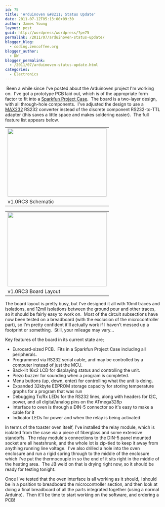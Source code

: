 ```yaml
---
id: 75
title: 'Arduinoven &#8211; Status Update'
date: 2011-07-12T05:13:00+09:30
author: James Young
layout: post
guid: http://wordpress/wordpress/?p=75
permalink: /2011/07/arduinoven-status-update/
blogger_blog:
  - coding.zencoffee.org
blogger_author:
  - DW
blogger_permalink:
  - /2011/07/arduinoven-status-update.html
categories:
  - Electronics
---
```

 Been a while since I've posted about the Arduinoven project I'm working on.  I've got a prototype PCB laid out, which is of the appropriate form factor to fit into a [Sparkfun Project Case](http://www.sparkfun.com/products/8601).  The board is a two-layer design, with all through-hole components.  I've adjusted the design to use a [MAX232](http://www.sparkfun.com/products/316) RS232 converter instead of the discrete component RS232-to-TTL adapter (this saves a little space and makes soldering easier).  The full feature list appears below.

<a name="more"></a>

<table align="center" cellpadding="0" cellspacing="0">
  <tr>
    <td>
      <a href="https://i0.wp.com/1.bp.blogspot.com/-0a1UiUm5oNU/ThvNaneCcPI/AAAAAAAAAJQ/wVuCSz9-rVw/s1600/arduinoven-1.0rc3-sch.png" imageanchor="1"><img border="0" height="220" src="https://i0.wp.com/1.bp.blogspot.com/-0a1UiUm5oNU/ThvNaneCcPI/AAAAAAAAAJQ/wVuCSz9-rVw/s320/arduinoven-1.0rc3-sch.png?resize=320%2C220" width="320"  data-recalc-dims="1" /></a>
    </td>
  </tr>
  
  <tr>
    <td>
      v1.0RC3 Schematic
    </td>
  </tr>
</table>



<table align="center" cellpadding="0" cellspacing="0">
  <tr>
    <td>
      <a href="https://i1.wp.com/3.bp.blogspot.com/-j-PguCOjll0/ThvNZ4nfPHI/AAAAAAAAAJM/xPLZ6Q347ow/s1600/arduinoven-1.0rc3-brd.png" imageanchor="1"><img border="0" height="240" src="https://i1.wp.com/3.bp.blogspot.com/-j-PguCOjll0/ThvNZ4nfPHI/AAAAAAAAAJM/xPLZ6Q347ow/s320/arduinoven-1.0rc3-brd.png?resize=320%2C240" width="320"  data-recalc-dims="1" /></a>
    </td>
  </tr>
  
  <tr>
    <td>
      v1.0RC3 Board Layout
    </td>
  </tr>
</table>

The board layout is pretty busy, but I've designed it all with 10mil traces and isolations, and 12mil isolations between the ground pour and other traces, so it should be fairly easy to work on.  Most of the circuit subsections have now been tested on a breadboard (with the exclusion of the microcontroller part), so I'm pretty confident it'll actually work if I haven't messed up a footprint or something.  Still, your mileage may vary...

Key features of the board in its current state are; 

  * Eurocard-sized PCB.  Fits in a Sparkfun Project Case including all peripherals.
  * Programmed via RS232 serial cable, and may be controlled by a computer instead of just the MCU.
  * Back-lit 16x2 LCD for displaying status and controlling the unit.
  * Piezo buzzer for sounding when a program is completed.
  * Menu buttons (up, down, enter) for controlling what the unit is doing.
  * Expanded 32kbyte EEPROM storage capacity for storing temperature graphs for a program that was run
  * Debugging Tx/Rx LEDs for the RS232 lines, along with headers for I2C, power, and all digital/analog pins on the ATmega328p
  * Interface to oven is through a DIN-5 connector so it's easy to make a cable for it
  * Indicator LEDs for power and when the relay is being activated 

In terms of the toaster oven itself, I've installed the relay module, which is isolated from the case via a piece of fiberglass and some extensive standoffs.  The relay module's connections to the DIN-5 panel mounted socket are all heatshrunk, and the whole lot is zip-tied to keep it away from anything running line voltage.  I've also drilled a hole into the oven enclosure and run a rigid spring through to the middle of the enclosure which I've put the thermocouple in so the end of it sits right in the middle of the heating area.  The JB weld on that is drying right now, so it should be ready for testing tonight.

Once I've tested that the oven interface is all working as it should, I should be in a position to breadboard the microcontroller section, and then look at doing a final breadboard of all the parts integrated together (using a normal Arduino).  Then it'll be time to start working on the software, and ordering a PCB!